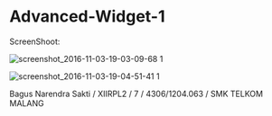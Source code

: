 # Advanced-Widget-1

ScreenShoot:


![screenshot_2016-11-03-19-03-09-68 1](https://cloud.githubusercontent.com/assets/22819761/19965331/178c3bd4-a1f9-11e6-8722-4b16d2666503.png)


![screenshot_2016-11-03-19-04-51-41 1](https://cloud.githubusercontent.com/assets/22819761/19965348/2b350918-a1f9-11e6-8e58-c8dffdd96e26.png)


Bagus Narendra Sakti / XIIRPL2 / 7 / 4306/1204.063 / SMK TELKOM MALANG
